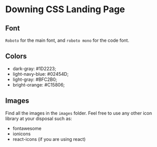 # Downing CSS Landing Page

## Font

`Roboto` for the main font, and `roboto mono` for the code font.

## Colors

- dark-gray: #1D2223;
- light-navy-blue: #02454D;
- light-gray: #BFC2B0;
- bright-orange: #C15806;

## Images

Find all the images in the `images` folder. Feel free to use any other icon library at your disposal such as:

- fontawesome
- ionicons
- react-icons (if you are using react)
